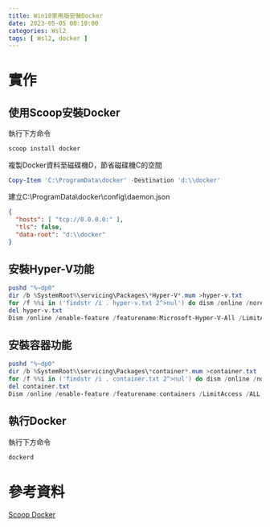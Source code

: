```yaml
---
title: Win10家用版安裝Docker
date: 2023-05-05 00:10:00
categories: Wsl2
tags: [ Wsl2, docker ]
---
```


# 實作

## 使用Scoop安裝Docker

執行下方命令
```powershell
scoop install docker
```

<!--more-->

複製Docker資料至磁碟機D，節省磁碟機C的空間
```powershell
Copy-Item 'C:\ProgramData\docker' -Destination 'd:\\docker'
```

建立C:\ProgramData\docker\config\daemon.json
```json
{
  "hosts": [ "tcp://0.0.0.0:" ],
  "tls": false,
  "data-root": "d:\\docker"
}
```

## 安裝Hyper-V功能
```powershell
pushd "%~dp0"
dir /b %SystemRoot%\servicing\Packages\*Hyper-V*.mum >hyper-v.txt
for /f %%i in ('findstr /i . hyper-v.txt 2^>nul') do dism /online /norestart /add-package:"%SystemRoot%\servicing\Packages\%%i"
del hyper-v.txt
Dism /online /enable-feature /featurename:Microsoft-Hyper-V-All /LimitAccess /ALL
```

## 安裝容器功能
```powershell
pushd "%~dp0"
dir /b %SystemRoot%\servicing\Packages\*container*.mum >container.txt
for /f %%i in ('findstr /i . container.txt 2^>nul') do dism /online /norestart /add-package:"%SystemRoot%\servicing\Packages\%%i"
del container.txt
Dism /online /enable-feature /featurename:containers /LimitAccess /ALL
```

## 執行Docker
執行下方命令
```powershell
dockerd
```

# 參考資料

[Scoop Docker](https://scoop.sh/#/apps?q=docker&s=0&d=1&o=true)